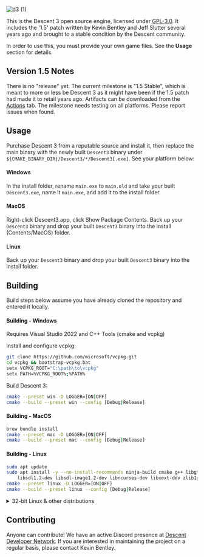 ![d3 (1)](https://github.com/DescentDevelopers/Descent3/assets/47716344/82ba0911-ee32-4565-84ee-b432c215ab95)

This is the Descent 3 open source engine, licensed under [GPL-3.0](https://github.com/DescentDevelopers/Descent3?tab=GPL-3.0-1-ov-file). It includes the '1.5' patch written by Kevin Bentley and Jeff Slutter several years ago and brought to a stable condition by the Descent community.

In order to use this, you must provide your own game files. See the **Usage** section for details.

## Version 1.5 Notes
There is no "release" yet. The current milestone is "1.5 Stable", which is meant to more or less be Descent 3 as it might have been if the 1.5 patch had made it to retail years ago. Artifacts can be downloaded from the [Actions](https://github.com/DescentDevelopers/Descent3/actions) tab.
The milestone needs testing on all platforms. Please report issues when found.

## Usage
Purchase Descent 3 from a reputable source and install it, then replace the main binary with the newly built `Descent3` binary under `${CMAKE_BINARY_DIR}/Descent3/*/Descent3[.exe]`.
See your platform below:

#### Windows
In the install folder, rename `main.exe` to `main.old` and take your built `Descent3.exe`, name it `main.exe`, and add it to the install folder.

#### MacOS
Right-click Descent3.app, click Show Package Contents. Back up your `Descent3` binary and drop your built `Descent3` binary into the install (Contents/MacOS) folder.

#### Linux
Back up your `Descent3` binary and drop your built `Descent3` binary into the install folder.

## Building
Build steps below assume you have already cloned the repository and entered it locally.

#### Building - Windows
Requires Visual Studio 2022 and C++ Tools (cmake and vcpkg)

Install and configure vcpkg:
```sh
git clone https://github.com/microsoft/vcpkg.git
cd vcpkg && bootstrap-vcpkg.bat
setx VCPKG_ROOT="C:\path\to\vcpkg"
setx PATH=%VCPKG_ROOT%;%PATH%
```

Build Descent 3:
```sh
cmake --preset win -D LOGGER=[ON|OFF]
cmake --build --preset win --config [Debug|Release]
```

#### Building - MacOS
```sh
brew bundle install
cmake --preset mac -D LOGGER=[ON|OFF]
cmake --build --preset mac --config [Debug|Release]
```

#### Building - Linux
```sh
sudo apt update
sudo apt install -y --no-install-recommends ninja-build cmake g++ libgtest-dev \
    libsdl1.2-dev libsdl-image1.2-dev libncurses-dev libxext-dev zlib1g-dev
cmake --preset linux -D LOGGER=[ON|OFF]
cmake --build --preset linux --config [Debug|Release]
```

<details>
<summary>32-bit Linux & other distributions</summary>

**Ubuntu / Debian 32-bit build:**

Note: `libsdl1.2-dev` can not be installed for 64 and 32 bit at the same time, but on Ubuntu 24.04 and Debian 12
it can be replaced by `libsdl1.2-compat-dev:amd64` and `libsdl1.2-compat-dev:i386`.

```sh
sudo dpkg --add-architecture i386
sudo apt update
sudo apt install -y --no-install-recommends ninja-build cmake g++ g++-multilib libgtest-dev:i386 \
    libsdl1.2-dev:i386 libsdl-image1.2-dev:i386 libncurses-dev:i386 libxext6:i386 zlib1g-dev:i386

cmake --preset linux-32 -D LOGGER=[ON|OFF]
cmake --build --preset linux-32 --config [Debug|Release]

# when not using a preset:
cmake .. -GNinja -DCMAKE_TOOLCHAIN_FILE=../tools/toolchain-32-bit.cmake
ninja
```

**Fedora dependencies:**
```sh
dnf install -y --setopt=install_weak_deps=False \
    ninja-build sdl12-compat-devel SDL_image-devel ncurses-devel libXext-devel zlib-devel
# packages for 32-bit builds:
    sdl12-compat-devel.i686 SDL_image-devel.i686 ncurses-devel.i686 libXext-devel.i686 glibc-devel.i686 \
    mesa-libGLU-devel.i686 libglvnd-devel.i686 zlib-devel.i686
# for cmake calls, see above
```

**openSUSE Tumbleweed dependencies:**
```sh
zypper install -y cmake ninja gcc gcc-c++ sdl12_compat-devel libSDL_image-devel libXext-devel ncurses-devel zlib-devel
# (no 32bit build possible, missing sdl1.2 devel package)
# for cmake calls, see above
```
</details>

## Contributing
Anyone can contribute! We have an active Discord presence at [Descent Developer Network](https://discord.gg/GNy5CUQ). If you are interested in maintaining the project on a regular basis, please contact Kevin Bentley.
